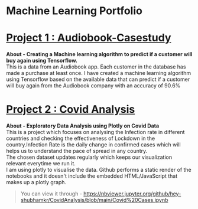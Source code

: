 # Machine Learning Portfolio

# [Project 1 : Audiobook-Casestudy](https://github.com/hey-shubhamkr/Audiobook-Casestudy) 
<b>About - Creating a Machine learning algorithm to predict if a customer will buy again using Tensorflow. <br></b>
This is a data from an Audiobook app. Each customer in the database has made a purchase at least once. I have created a machine learning algorithm using Tensorflow based on the available data that can predict if a customer will buy again from the Audiobook company with an accuracy of 90.6% 

# [Project 2 : Covid Analysis](https://github.com/hey-shubhamkr/CovidAnalysis/blob/main/Covid%20Cases.ipynb) 
<b>About - Exploratory Data Analysis using Plotly on Covid Data</b><br>
This is a project which focuses on analysing the Infection rate in different countries and checking the effectiveness of Lockdown in the country.Infection Rate is the daily change in confirmed cases which will helps us to understand the pace of spread in any country.\
The chosen dataset updates regularly which keeps our visualization relevant everytime we run it.\
I am using plotly to visualise the data. Github performs a static render of the notebooks and it doesn't include the embedded HTML/JavaScript that makes up a plotly graph.
>You can view it through - https://nbviewer.jupyter.org/github/hey-shubhamkr/CovidAnalysis/blob/main/Covid%20Cases.ipynb



